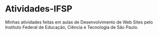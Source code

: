 # Atividades-IFSP
 Minhas atividades feitas em aulas de Desenvolvimento de Web Sites pelo Instituto Federal de Educação, Ciência e Tecnologia de São Paulo.
